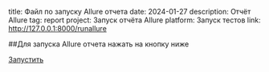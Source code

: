 ﻿title: Файл по запуску Allure отчета
date: 2024-01-27
description: Отчёт Allure
tag: report
project: Запуск отчёта Allure
platform: Запуск тестов
link: http://127.0.0.1:8000/runallure

##Для запуска Allure отчета нажать на кнопку ниже

<a href="/runallure" class="gradient-button">Запустить</a>

